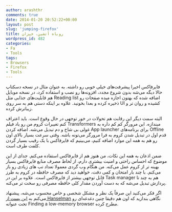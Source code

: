 ```yaml
---
author: arashthr
comments: true
date: 2014-01-20 20:52:22+00:00
layout: post
slug: 'jumping-firefox'
title: روباه آتشین، خیزان
wordpress_id: 482
categories:
- Fa
- Tools
tags:
- Browsers
- Firefox
- Tools
---
```




فایرفاکس اخیرا پیشرفت‌های خیلی‌ خوبی‌ رو داشته. به عنوان مثال در نسخه دسکتاپ حالا دیگه می‌شه بدون شروع مجدد، افزونه‌ها رو نصب و استفاده کرد، در نسخه موبایل هم قابلیت‌های جذابی مثل Reading list اضافه شده که بهتون اجازه میده صفحات رو ذخیره کرده و بعدا بخونید. علاوه بر اینکه دستی‌ هم به سر روی UI کشیده و روان تر و زیباترش کرده.

البته سمت دیگر این رقابت هم تحولات در خور توجهی‌ در حال وقوع است. باید اعتراف کنم تغییرات کروم من رو یاد فیلم Transformers میندازه. این مرورگر کم کم داره به غولی بی‌ شاخ و دم تبدیل می‌شه. اضافه کردن App launcher برای برنامه‌های Offline قدم اول در تبدیل شدن کروم به فرا مرورگر می‌تونه باشه. وقتی‌ سرعت بسیار بالای اون رو هم به همه این موارد اضافه کنیم، می‌بینیم که فایرفاکس با یک رقیب بسیار گردن کلفت طرف است.

ضمن اذعان به همه این نکات، من هنوز هم از فایرفاکس استفاده می‌کنم. جدای از این موضوع که احساس راحتی‌ و امنیت بیشتری دارم، از لحاظ مصرف منابع فایرفاکس بسیار بهینه تر از کروم عمل می‌کنه. من هنگام وب گردی معمولا تعداد تب های زیادی رو باز می‌کنم. با چند بار امتحان و کمی‌ دقت، خواهید دید که مصرف حافظه در کروم به طرز قابل توجهی‌ بیشتر از فایرفاکس است. علاوه بر این در Task manager هم به چند تا پردازش تبدیل می‌شه که به دست آوردن مقدار کلی‌ حافظه مصرفی رو سخت تر می‌کنه.

اگر فکر می‌کنید این صرفاً یک نظر و مشکل شخصی‌ و خاص محسوب می‌شه، پیشنهاد می‌کنم به [این پست از Hanselman](http://www.hanselman.com/blog/FindingALowmemoryBrowser.aspx) نگاهی‌ بندازید که اون هم دقیقا چنین دغدغه‌ای رو تحت عنوانه Finding a low-memory browser مطرح کرده.
